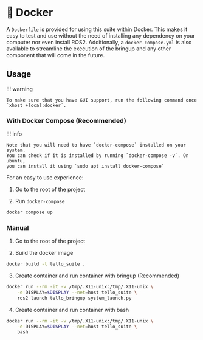 # 🐋 Docker

A `Dockerfile` is provided for using this suite within Docker. This makes it easy to test and use without the need of installing any dependency on your computer nor even install ROS2.
Additionally, a `docker-compose.yml` is also available to streamline the execution of the bringup and any other component that will come in the future.

## Usage

!!! warning

    To make sure that you have GUI support, run the following command once `xhost +local:docker`.

### With Docker Compose (Recommended)

!!! info

    Note that you will need to have `docker-compose` installed on your system.
    You can check if it is installed by running `docker-compose -v`. On ubuntu,
    you can install it using `sudo apt install docker-compose`

For an easy to use experience:

1. Go to the root of the project

2. Run `docker-compose`

```bash
docker compose up
```

### Manual

1. Go to the root of the project

1. Build the docker image

```sh
docker build -t tello_suite .
```

3. Create container and run container with bringup (Recommended)

```sh
docker run --rm -it -v /tmp/.X11-unix:/tmp/.X11-unix \
    -e DISPLAY=$DISPLAY --net=host tello_suite \
    ros2 launch tello_bringup system_launch.py
```

4. Create container and run container with bash

```sh
docker run --rm -it -v /tmp/.X11-unix:/tmp/.X11-unix \
    -e DISPLAY=$DISPLAY --net=host tello_suite \
    bash
```
